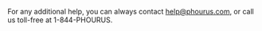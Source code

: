For any additional help, you can always contact help@phourus.com, or call us toll-free at 1-844-PHOURUS.
